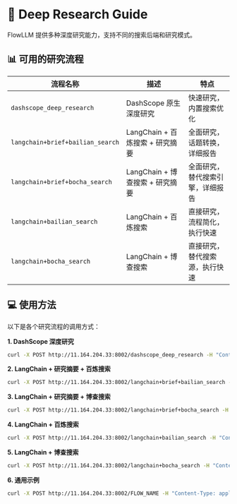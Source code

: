 # 🔬 Deep Research Guide

FlowLLM 提供多种深度研究能力，支持不同的搜索后端和研究模式。

## 📊 可用的研究流程

| 流程名称                             | 描述                      | 特点               |
|----------------------------------|-------------------------|------------------|
| `dashscope_deep_research`        | DashScope 原生深度研究        | 快速研究，内置搜索优化      |
| `langchain+brief+bailian_search` | LangChain + 百炼搜索 + 研究摘要 | 全面研究，话题转换，详细报告   |
| `langchain+brief+bocha_search`   | LangChain + 博查搜索 + 研究摘要 | 全面研究，替代搜索引擎，详细报告 |
| `langchain+bailian_search`       | LangChain + 百炼搜索        | 直接研究，流程简化，执行快速   |
| `langchain+bocha_search`         | LangChain + 博查搜索        | 直接研究，替代搜索源，执行快速  |

## 💻 使用方法

以下是各个研究流程的调用方式：

**1. DashScope 深度研究**

```bash
curl -X POST http://11.164.204.33:8002/dashscope_deep_research -H "Content-Type: application/json" -d '{"query": "什么是人工智能？"}'
```

**2. LangChain + 研究摘要 + 百炼搜索**

```bash
curl -X POST http://11.164.204.33:8002/langchain+brief+bailian_search -H "Content-Type: application/json" -d '{"query": "分析2025年电动汽车的竞争格局"}'
```

**3. LangChain + 研究摘要 + 博查搜索**

```bash
curl -X POST http://11.164.204.33:8002/langchain+brief+bocha_search -H "Content-Type: application/json" -d '{"query": "量子计算的最新发展是什么？"}'
```

**4. LangChain + 百炼搜索**

```bash
curl -X POST http://11.164.204.33:8002/langchain+bailian_search -H "Content-Type: application/json" -d '{"query": "比较全球可再生能源的采用率"}'
```

**5. LangChain + 博查搜索**

```bash
curl -X POST http://11.164.204.33:8002/langchain+bocha_search -H "Content-Type: application/json" -d '{"query": "区块链技术的当前趋势是什么？"}'
```

**6. 通用示例**

```bash
curl -X POST http://11.164.204.33:8002/FLOW_NAME -H "Content-Type: application/json" -d '{"query": "你的研究问题"}'
```
